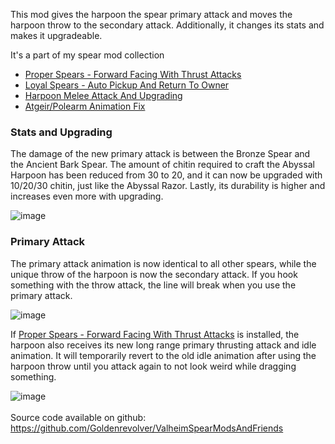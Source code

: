 This mod gives the harpoon the spear primary attack and moves the harpoon throw to the secondary attack. Additionally, it changes its stats and makes it upgradeable.

It's a part of my spear mod collection
- [Proper Spears - Forward Facing With Thrust Attacks](https://valheim.thunderstore.io/package/Goldenrevolver/Proper_Spears_Forward_Facing_With_Thrust_Attacks/)
- [Loyal Spears - Auto Pickup And Return To Owner](https://valheim.thunderstore.io/package/Goldenrevolver/Loyal_Spears_Auto_Pickup_And_Return_To_Owner/)
- [Harpoon Melee Attack And Upgrading](https://valheim.thunderstore.io/package/Goldenrevolver/Harpoon_Melee_Attack_And_Upgrading/)
- [Atgeir/Polearm Animation Fix](https://valheim.thunderstore.io/package/Goldenrevolver/Atgeir_Polearm_Animation_Fix/)

### Stats and Upgrading

The damage of the new primary attack is between the Bronze Spear and the Ancient Bark Spear. The amount of chitin required to craft the Abyssal Harpoon has been reduced from 30 to 20, and it can now be upgraded with 10/20/30 chitin, just like the Abyssal Razor. Lastly, its durability is higher and increases even more with upgrading.

![image](https://staticdelivery.nexusmods.com/mods/3667/images/2577/2577-1697797995-1363073122.png)

### Primary Attack

The primary attack animation is now identical to all other spears, while the unique throw of the harpoon is now the secondary attack. If you hook something with the throw attack, the line will break when you use the primary attack.

![image](https://staticdelivery.nexusmods.com/mods/3667/images/2577/2577-1697789589-2112995947.gif)

If [Proper Spears - Forward Facing With Thrust Attacks](https://valheim.thunderstore.io/package/Goldenrevolver/Proper_Spears_Forward_Facing_With_Thrust_Attacks/) is installed, the harpoon also receives its new long range primary thrusting attack and idle animation. It will temporarily revert to the old idle animation after using the harpoon throw until you attack again to not look weird while dragging something.

![image](https://staticdelivery.nexusmods.com/mods/3667/images/2579/2579-1697790132-333448946.gif)
\
\
Source code available on github: https://github.com/Goldenrevolver/ValheimSpearModsAndFriends
